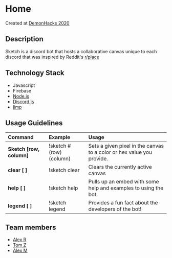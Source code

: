 # Home
Created at [DemonHacks 2020](https://demonhacks.com/)
## Description

Sketch is a discord bot that hosts a collaborative canvas unique to each discord that was inspired by Reddit's [r/place](https://www.reddit.com/r/place/)


## Technology Stack
- Javascript
- Firebase
- [Node.js](http://nodejs.org/)
- [Discord.js](https://discord.js.org/#/)
- [jimp](https://www.npmjs.com/package/jimp)

## Usage Guidelines

| Command | Example | Usage |
| :--- | :--- | :--- |
| **Sketch \[row, column\]** | !sketch \#(row)(column) | Sets a given pixel in the canvas to a color or hex value you provide. |
| **clear \[ ]** | !sketch clear | Clears the currently active canvas |
| **help \[ ]** | !sketch help | Pulls up an embed with some help and examples to using the bot. |
| **legend \[ ]** | !sketch legend | Provides a fun fact about the developers of the bot! |

## Team members

- [Alex R](https://github.com/arodr187)
- [Tom Z](https://github.com/Tommot4747)
- [Alex M](https://github.com/alextkd99)
